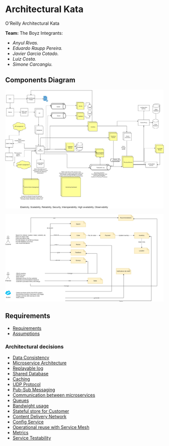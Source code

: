 # Architectural Kata
O'Reilly Architectural Kata

**Team:** The Boyz
Integrants: 
* _Anyul Rivas._
* _Eduardo Raupp Pereira._
* _Javier Garcia Cotado._
* _Luiz Costa._
* _Simone Carcangiu._

## Components Diagram
![Components Diagram](diagram/Components-Diagram.jpg "Actor Workflow")

![Actor Workflow](diagram/actor-workflow.png "Actor Workflow")

## Requirements
* [Requirements](requirements/requirements.md)
* [Assumptions](requirements/assumptions.md)

### Architectural decisions

* [Data Consistency](adr/ADR1-data-consistency.md)
* [Microservice Architecture](adr/ADR2-microservices-architecture.md)
* [Replayable log](adr/ADR3-replayable-log.md)
* [Shared Database](adr/ADR4-shared-database.md)
* [Caching](adr/ADR5-caching.md)
* [UDP Protocol](adr/ADR6-udp-protocol.md)
* [Pub-Sub Messaging](adr/ADR7-pub-sub-messaging.md)
* [Communication between microservices](adr/ADR8-communication-between-microservices.md)
* [Queues](adr/ADR9-queue.md)
* [Bandwight usage](adr/ADR10-reducered-bandwidth.md)
* [Stateful store for Customer](adr/ADR11-replayable-log.md)
* [Content Delivery Network](adr/ADR13-cdn.md)
* [Config Service](adr/ADR12-Config-server.md)  
* [Operational reuse with Service Mesh](adr/ADR14-operational-reuse.md)  
* [Metrics](adr/ADR15-metrics.md)
* [Service Testability](adr/ADR16-services-testability.md)